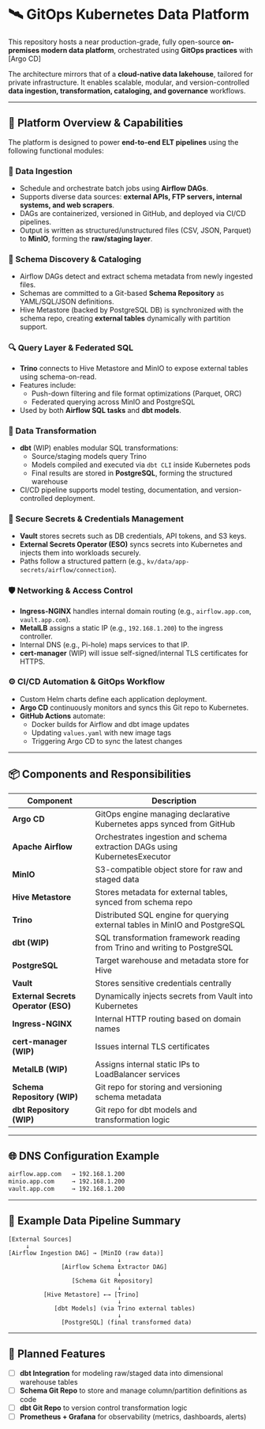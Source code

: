 # 🛰️ GitOps Kubernetes Data Platform

This repository hosts a near production-grade, fully open-source **on-premises modern data platform**, orchestrated using **GitOps practices** with [Argo CD]

The architecture mirrors that of a **cloud-native data lakehouse**, tailored for private infrastructure. It enables scalable, modular, and version-controlled **data ingestion, transformation, cataloging, and governance** workflows.

---

## 🌉 Platform Overview & Capabilities

The platform is designed to power **end-to-end ELT pipelines** using the following functional modules:

### 🔁 Data Ingestion

- Schedule and orchestrate batch jobs using **Airflow DAGs**.
- Supports diverse data sources: **external APIs, FTP servers, internal systems, and web scrapers**.
- DAGs are containerized, versioned in GitHub, and deployed via CI/CD pipelines.
- Output is written as structured/unstructured files (CSV, JSON, Parquet) to **MinIO**, forming the **raw/staging layer**.

### 📄 Schema Discovery & Cataloging

- Airflow DAGs detect and extract schema metadata from newly ingested files.
- Schemas are committed to a Git-based **Schema Repository** as YAML/SQL/JSON definitions.
- Hive Metastore (backed by PostgreSQL DB) is synchronized with the schema repo, creating **external tables** dynamically with partition support.

### 🔍 Query Layer & Federated SQL

- **Trino** connects to Hive Metastore and MinIO to expose external tables using schema-on-read.
- Features include:
  - Push-down filtering and file format optimizations (Parquet, ORC)
  - Federated querying across MinIO and PostgreSQL
- Used by both **Airflow SQL tasks** and **dbt models**.

### 🔧 Data Transformation

- **dbt** (WIP) enables modular SQL transformations:
  - Source/staging models query Trino
  - Models compiled and executed via `dbt CLI` inside Kubernetes pods
  - Final results are stored in **PostgreSQL**, forming the structured warehouse
- CI/CD pipeline supports model testing, documentation, and version-controlled deployment.

### 🔐 Secure Secrets & Credentials Management

- **Vault** stores secrets such as DB credentials, API tokens, and S3 keys.
- **External Secrets Operator (ESO)** syncs secrets into Kubernetes and injects them into workloads securely.
- Paths follow a structured pattern (e.g., `kv/data/app-secrets/airflow/connection`).

### 🛡️ Networking & Access Control

- **Ingress-NGINX** handles internal domain routing (e.g., `airflow.app.com`, `vault.app.com`).
- **MetalLB** assigns a static IP (e.g., `192.168.1.200`) to the ingress controller.
- Internal DNS (e.g., Pi-hole) maps services to that IP.
- **cert-manager** (WIP) will issue self-signed/internal TLS certificates for HTTPS.

### ⚙️ CI/CD Automation & GitOps Workflow

- Custom Helm charts define each application deployment.
- **Argo CD** continuously monitors and syncs this Git repo to Kubernetes.
- **GitHub Actions** automate:
  - Docker builds for Airflow and dbt image updates
  - Updating `values.yaml` with new image tags
  - Triggering Argo CD to sync the latest changes

---

## 📦 Components and Responsibilities

| Component       | Description |
|----------------|-------------|
| **Argo CD**     | GitOps engine managing declarative Kubernetes apps synced from GitHub |
| **Apache Airflow** | Orchestrates ingestion and schema extraction DAGs using KubernetesExecutor |
| **MinIO**       | S3-compatible object store for raw and staged data |
| **Hive Metastore** | Stores metadata for external tables, synced from schema repo |
| **Trino**       | Distributed SQL engine for querying external tables in MinIO and PostgreSQL |
| **dbt (WIP)**   | SQL transformation framework reading from Trino and writing to PostgreSQL |
| **PostgreSQL**  | Target warehouse and metadata store for Hive |
| **Vault**       | Stores sensitive credentials centrally |
| **External Secrets Operator (ESO)** | Dynamically injects secrets from Vault into Kubernetes |
| **Ingress-NGINX** | Internal HTTP routing based on domain names |
| **cert-manager (WIP)** | Issues internal TLS certificates |
| **MetalLB (WIP)** | Assigns internal static IPs to LoadBalancer services |
| **Schema Repository (WIP)**  | Git repo for storing and versioning schema metadata |
| **dbt Repository (WIP)** | Git repo for dbt models and transformation logic |

---

## 🌐 DNS Configuration Example

```txt
airflow.app.com   → 192.168.1.200
minio.app.com     → 192.168.1.200
vault.app.com     → 192.168.1.200
```

---

## 🧠 Example Data Pipeline Summary

```
[External Sources] 
     ↓
[Airflow Ingestion DAG] → [MinIO (raw data)]
                               ↓
               [Airflow Schema Extractor DAG]
                               ↓
                  [Schema Git Repository]
                               ↓
          [Hive Metastore] ←→ [Trino]
                               ↓
             [dbt Models] (via Trino external tables)
                               ↓
               [PostgreSQL] (final transformed data)
```

---

## 📌 Planned Features

- [ ] **dbt Integration** for modeling raw/staged data into dimensional warehouse tables
- [ ] **Schema Git Repo** to store and manage column/partition definitions as code
- [ ] **dbt Git Repo** to version control transformation logic
- [ ] **Prometheus + Grafana** for observability (metrics, dashboards, alerts)
